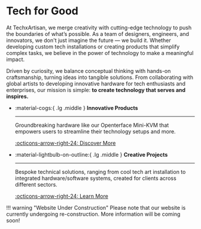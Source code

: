 # Tech for Good

At TechxArtisan, we merge creativity with cutting-edge technology to push the boundaries of what’s possible. As a team of designers, engineers, and innovators, we don't just imagine the future — we build it. Whether developing custom tech installations or creating products that simplify complex tasks, we believe in the power of technology to make a meaningful impact.

Driven by curiosity, we balance conceptual thinking with hands-on craftsmanship, turning ideas into tangible solutions. From collaborating with global artists to developing innovative hardware for tech enthusiasts and enterprises, our mission is simple: **to create technology that serves and inspires.**

<div class="grid cards" markdown>

-   :material-cogs:{ .lg .middle } __Innovative Products__

    ---

    Groundbreaking hardware like our Openterface Mini-KVM that empowers users to streamline their technology setups and more.

    [:octicons-arrow-right-24: Discover More](/product/)

-   :material-lightbulb-on-outline:{ .lg .middle } __Creative Projects__

    ---

    Bespoke technical solutions, ranging from cool tech art installation to integrated hardware/software systems, created for clients across different sectors.

    [:octicons-arrow-right-24: Learn More](/project/)

</div>

!!! warning "Website Under Construction"
    Please note that our website is currently undergoing re-construction. More information will be coming soon!